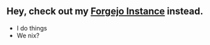 ## Hey, check out my [Forgejo Instance](https://git.kosslan.dev/) instead.

- I do things
- We nix?

